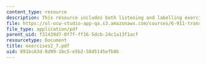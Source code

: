```yaml
---
content_type: resource
description: This resource includes both listening and labelling exercises.
file: https://ol-ocw-studio-app-qa.s3.amazonaws.com/courses/6-911-transcribing-prosodic-structure-of-spoken-utterances-with-tobi-january-iap-2006/891bc63d8d991bc5e5b258d5145efb8b_exercises2_7.pdf
file_type: application/pdf
parent_uid: f31439d7-0f7f-ff16-5dcb-24c1a13f1acf
resourcetype: Document
title: exercises2_7.pdf
uid: 891bc63d-8d99-1bc5-e5b2-58d5145efb8b
---
```

